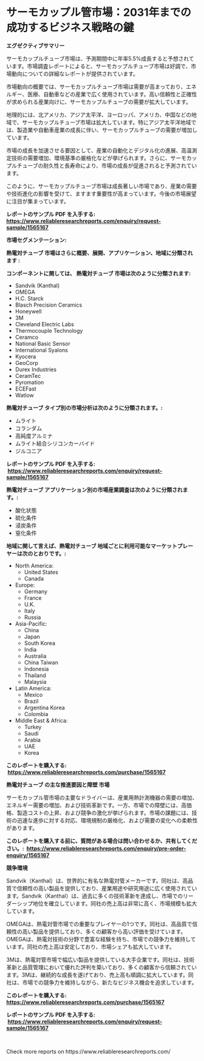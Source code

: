 <p><h1>サーモカップル管市場：2031年までの成功するビジネス戦略の鍵</h1></p><p><strong>エグゼクティブサマリー</strong></p>
<p><p>サーモカップルチューブ市場は、予測期間中に年率5.5%成長すると予想されています。市場調査レポートによると、サーモカップルチューブ市場は好調で、市場動向についての詳細なレポートが提供されています。</p><p>市場動向の概要では、サーモカップルチューブ市場は需要が高まっており、エネルギー、医療、自動車などの産業で広く使用されています。高い信頼性と正確性が求められる産業向けに、サーモカップルチューブの需要が拡大しています。</p><p>地理的には、北アメリカ、アジア太平洋、ヨーロッパ、アメリカ、中国などの地域で、サーモカップルチューブ市場は拡大しています。特にアジア太平洋地域では、製造業や自動車産業の成長に伴い、サーモカップルチューブの需要が増加しています。</p><p>市場の成長を加速させる要因として、産業の自動化とデジタル化の進展、高温測定技術の需要増加、環境基準の厳格化などが挙げられます。さらに、サーモカップルチューブの耐久性と長寿命により、市場の成長が促進されると予測されています。</p><p>このように、サーモカップルチューブ市場は成長著しい市場であり、産業の需要や技術進化の影響を受けて、ますます重要性が高まっています。今後の市場展望に注目が集まっています。</p></p>
<p><strong>レポートのサンプル PDF を入手する: <a href="https://www.reliableresearchreports.com/enquiry/request-sample/1565167">https://www.reliableresearchreports.com/enquiry/request-sample/1565167</a></strong></p>
<p><strong>市場セグメンテーション:</strong></p>
<p><strong> 熱電対チューブ 市場はさらに概要、展開、アプリケーション、地域に分類されます :</strong></p>
<p><strong>コンポーネントに関しては、 熱電対チューブ 市場は次のように分類されます: &nbsp;</strong></p>
<p><ul><li>Sandvik (Kanthal)</li><li>OMEGA</li><li>H.C. Starck</li><li>Blasch Precision Ceramics</li><li>Honeywell</li><li>3M</li><li>Cleveland Electric Labs</li><li>Thermocouple Technology</li><li>Ceramco</li><li>National Basic Sensor</li><li>International Syalons</li><li>Kyocera</li><li>GeoCorp</li><li>Durex Industries</li><li>CeramTec</li><li>Pyromation</li><li>ECEFast</li><li>Watlow</li></ul></p>
<p><strong> 熱電対チューブ タイプ別の市場分析は次のように分類されます。:</strong></p>
<p><ul><li>ムライト</li><li>コランダム</li><li>高純度アルミナ</li><li>ムライト結合シリコンカーバイド</li><li>ジルコニア</li></ul></p>
<p><strong>レポートのサンプル PDF を入手する: &nbsp;<a href="https://www.reliableresearchreports.com/enquiry/request-sample/1565167">https://www.reliableresearchreports.com/enquiry/request-sample/1565167</a></strong></p>
<p><strong> 熱電対チューブ アプリケーション別の市場産業調査は次のように分類されます。:</strong></p>
<p><ul><li>酸化状態</li><li>硫化条件</li><li>浸炭条件</li><li>窒化条件</li></ul></p>
<p><strong>地域に関して言えば、熱電対チューブ 地域ごとに利用可能なマーケットプレーヤーは次のとおりです。:</strong></p>
<p><ul>
    <li>
        North America:
        <ul>
            <li>United States</li>
            <li>Canada</li>
        </ul>
    </li>
    <li>
        Europe:
        <ul>
            <li>Germany</li>
            <li>France</li>
            <li>U.K.</li>
            <li>Italy</li>
            <li>Russia</li>
        </ul>
    </li>
    <li>
        Asia-Pacific:
        <ul>
            <li>China</li>
            <li>Japan</li>
            <li>South Korea</li>
            <li>India</li>
            <li>Australia</li>
            <li>China Taiwan</li>
            <li>Indonesia</li>
            <li>Thailand</li>
            <li>Malaysia</li>
        </ul>
    </li>
    <li>
        Latin America:
        <ul>
            <li>Mexico</li>
            <li>Brazil</li>
            <li>Argentina Korea</li>
            <li>Colombia</li>
        </ul>
    </li>
    <li>
        Middle East & Africa:
        <ul>
            <li>Turkey</li>
            <li>Saudi</li>
            <li>Arabia</li>
            <li>UAE</li>
            <li>Korea</li>
        </ul>
    </li>
    </ul></p>
<p><strong>このレポートを購入する: &nbsp;<a href="https://www.reliableresearchreports.com/purchase/1565167">https://www.reliableresearchreports.com/purchase/1565167</a></strong></p>
<p><strong>熱電対チューブ の主な推進要因と障壁 市場</strong></p>
<p><p>サーモカップル管市場の主要なドライバーは、産業用熱計測機器の需要の増加、エネルギー需要の増加、および技術革新です。一方、市場での障壁には、高価格、製造コストの上昇、および競争の激化が挙げられます。市場の課題には、技術の迅速な進歩に対する対応、環境規制の厳格化、および需要の変化への柔軟性があります。</p></p>
<p><strong>このレポートを購入する前に、質問がある場合は問い合わせるか、共有してください。:&nbsp; <a href="https://www.reliableresearchreports.com/enquiry/pre-order-enquiry/1565167">https://www.reliableresearchreports.com/enquiry/pre-order-enquiry/1565167</a></strong></p>
<p><strong>競争環境</strong></p>
<p><p>Sandvik（Kanthal）は、世界的に有名な熱電対管メーカーです。同社は、高品質で信頼性の高い製品を提供しており、産業用途や研究用途に広く使用されています。Sandvik（Kanthal）は、過去に多くの技術革新を達成し、市場でのリーダーシップ地位を確立しています。同社の売上高は非常に高く、市場規模も拡大しています。</p><p>OMEGAは、熱電対管市場での重要なプレイヤーの1つです。同社は、高品質で信頼性の高い製品を提供しており、多くの顧客から高い評価を受けています。OMEGAは、熱電対技術の分野で豊富な経験を持ち、市場での競争力を維持しています。同社の売上高は安定しており、市場シェアも拡大しています。</p><p>3Mは、熱電対管市場で幅広い製品を提供している大手企業です。同社は、技術革新と品質管理において優れた評判を築いており、多くの顧客から信頼されています。3Mは、継続的な成長を遂げており、売上高も順調に拡大しています。同社は、市場での競争力を維持しながら、新たなビジネス機会を追求しています。</p></p>
<p><strong>このレポートを購入する: &nbsp; <a href="https://www.reliableresearchreports.com/purchase/1565167">https://www.reliableresearchreports.com/purchase/1565167</a></strong></p>
<p><strong>レポートのサンプル PDF を入手する: &nbsp;<a href="https://www.reliableresearchreports.com/enquiry/request-sample/1565167">https://www.reliableresearchreports.com/enquiry/request-sample/1565167</a></strong><strong></strong></p>
<p>&nbsp;</p>
<p>Check more reports on https://www.reliableresearchreports.com/</p>